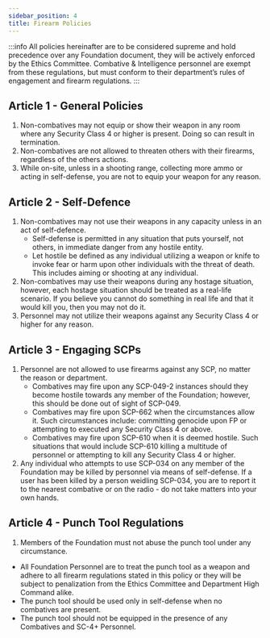 ```yaml
---
sidebar_position: 4
title: Firearm Policies
---
```


:::info
All policies hereinafter are to be considered supreme and hold precedence over any Foundation document, they will be actively enforced by the Ethics Committee. Combative & Intelligence personnel are exempt from these regulations, but must conform to their department’s rules of engagement and firearm regulations.
:::

## Article 1 - General Policies
 1. Non-combatives may not equip or show their weapon in any room where any Security Class 4 or  higher is present. Doing so can result in termination.
 2. Non-combatives are not allowed to threaten others with their firearms, regardless of the others actions. 
 3. While on-site, unless in a shooting range, collecting more ammo or acting in self-defense, you are not to equip your weapon for any reason.

## Article 2 - Self-Defence
 1. Non-combatives may not use their weapons in any capacity unless in an act of self-defence. 
    - Self-defense is permitted in any situation that puts yourself, not others, in immediate danger from any hostile entity.
    - Let hostile be defined as any individual utilizing a weapon or knife to invoke fear or harm upon other individuals with the threat of death. This includes aiming or shooting at any individual.
 2. Non-combatives may use their weapons during any hostage situation, however, each hostage situation should be treated as a real-life scenario. If you believe you cannot do something in real life and that it would kill you, then you may not do it. 
 3. Personnel may not utilize their weapons against any Security Class 4 or higher for any reason.

## Article 3 - Engaging SCPs
 1. Personnel are not allowed to use firearms against any SCP, no matter the reason or department. 
    - Combatives may fire upon any SCP-049-2 instances should they become hostile towards any member of the Foundation; however, this should be done out of sight of SCP-049.
    - Combatives may fire upon SCP-662 when the circumstances allow it. Such circumstances include: committing genocide upon FP or attempting to executed any Security Class 4 or above. 
    - Combatives may fire upon SCP-610 when it is deemed hostile. Such situations that would include SCP-610 killing a multitude of personnel or attempting to kill any Security Class 4 or higher.
 2. Any individual who attempts to use SCP-034 on any member of the Foundation may be killed by personnel via means of self-defense. If a user has been killed by a person weidling SCP-034, you are to report it to the nearest combative or on the radio - do not take matters into your own hands.

 ## Article 4 - Punch Tool Regulations
 1. Members of the Foundation must not abuse the punch tool under any circumstance.
   - All Foundation Personnel are to treat the punch tool as a weapon and adhere to all firearm regulations stated in this policy or they will be subject to penalization from the Ethics Committee and Department High Command alike.
   - The punch tool should be used only in self-defense when no combatives are present.
   - The punch tool should not be equipped in the presence of any Combatives and SC-4+ Personnel.